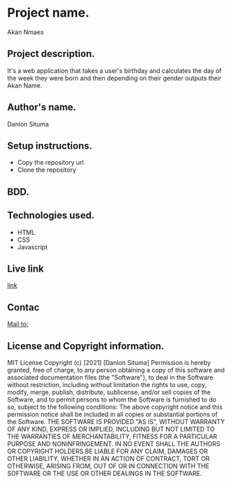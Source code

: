 # Project name.
Akan Nmaes
## Project description.
 It's a web application that takes a user's birthday and calculates the day of the week they were born and then depending on their gender outputs their Akan Name. 
## Author's name.
Danlon Situma
## Setup instructions.
* Copy the repository url
* Clone the repository
## BDD.

## Technologies used.
* HTML
* CSS
* Javascript
## Live link
[link](<https://dasi202.github.io/Akan-Names/t information.>)
## Contac
[Mail to:](situmadanlon@gmail.com)
## License and Copyright information.
MIT License
Copyright (c) [2021] [Danlon Situma]
Permission is hereby granted, free of charge, to any person obtaining a copy
of this software and associated documentation files (the "Software"), to deal
in the Software without restriction, including without limitation the rights
to use, copy, modify, merge, publish, distribute, sublicense, and/or sell
copies of the Software, and to permit persons to whom the Software is
furnished to do so, subject to the following conditions:
The above copyright notice and this permission notice shall be included in all
copies or substantial portions of the Software.
THE SOFTWARE IS PROVIDED "AS IS", WITHOUT WARRANTY OF ANY KIND, EXPRESS OR
IMPLIED, INCLUDING BUT NOT LIMITED TO THE WARRANTIES OF MERCHANTABILITY,
FITNESS FOR A PARTICULAR PURPOSE AND NONINFRINGEMENT. IN NO EVENT SHALL THE
AUTHORS OR COPYRIGHT HOLDERS BE LIABLE FOR ANY CLAIM, DAMAGES OR OTHER
LIABILITY, WHETHER IN AN ACTION OF CONTRACT, TORT OR OTHERWISE, ARISING FROM,
OUT OF OR IN CONNECTION WITH THE SOFTWARE OR THE USE OR OTHER DEALINGS IN THE
SOFTWARE.
